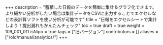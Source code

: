 +++
description = "蓄積した日報のデータを簡単に集計＆グラフ化できます。より細かい分析がしたい場合は集計データをCSVに出力することでエクセルなどの表計算ソフトを使い分析が可能です"
title = "日報をエクセルシートで集計しよう！提出漏れもかんたんチェック"
toc = true
draft = true
weight = 109_001_011
isNipo = true
tags = ["旧バージョン"]
contributors = []
aliases = ["/old/manual/analytics/"]
+++

<!--
{{<btnCenter "/docs/manual/analytics/_about/" "この機能は後続のNipoPlusでもサポートされています">}}

## たくさんの報告書を1枚のエクセルシートで集計する

例えば10名から毎日、日報が提出されると**1か月で200通**を超えてしまいます。報告がルーチン化すると、「読み流す」だけのたんなる流れ作業になっていませんか？  
報告書は、現場の生きた声です。ぜひとも有効に活用したいものです。  
日報の中でも、集計が可能な項目があります。例えば次のような日報を想定してみましょう。

{{<imgproc report-sample.png "集計対象となる日報の例。文字は集計できないが数値は集計できる" />}}

テキスト入力や数値入力などが混在した日報です。赤い文字で書かれた項目はすべてNipoの集計機能を使って**簡単に集計**できます。

{{<alice pos="left" icon="default">}}
チェックボックスはNipoの集計には対応していませんが、CSV出力したあと、エクセル上から簡単に集計できますよ
{{</alice>}}

## Nipoの集計機能を使って日報を手軽に集計してみましょう

集計ならそろばん10段のNipoにお任せ下さい。「願いましては〜」おっと、冗談です。  
でもフラッシュ暗算より高速で正確な集計ができます。
集計するには、集計タブをクリックし、集計の条件を入力します。出状況をひと目で把握できます

{{<imgproc totaling-start.png "日報を集計する設定画面" />}}

<dl class="basic">
  <dt>集計テンプレート</dt>
  <dd>複数の日報テンプレートがある場合はここから集計するテンプレートを1つだけ選んでください。同時に異なるテンプレートを集計することはできません</dd>
  <dt>削除済みテンプレートを含む</dt>
  <dd>集計テンプレートの一覧には削除済みテンプレートは含まれません。削除したテンプレートで集計したい場合はチェックを入れてください</dd>
  <dt>集計の対象</dt>
  <dd>受信日報・送信日報から選びます。送信日報とはつまり自分の書いた日報の集計となり、自分の成績を集計すると同意義です</dd>
  <dt>集計期間</dt>
  <dd>日報を集計する期間を選択します。無料プランの場合、集計期間を変更することはできません</dd>
  <dt>集計開始</dt>
  <dd>指定した条件で日報の集計が行われます</dd>
  <dt>集計の対象日報状態</dt>
  <dd>すべて・承認済み・棄却済み・審査前から選んで集計できます。初期値は「すべて」です</dd>
</dl>

さて、これで集計が完了しました。集計の結果は画面が縦にながいため、いくつかのセッションに分けて詳しくみていきます

### 集計結果をCSVでダウンロードする

集計した日報のデータをそのままCSVにダウンロードすることができます。CSVの出力は集計対象外となる[本文](/old/parts/textarea/)などの文字データも出力されます。

{{<imgproc csv-export-option.png "集計した日報をCSVにダウンロードする" />}}

<dl class="basic">
  <dt>日報のコメントも含めてCSV出力する</dt>
  <dd>日報にコメントがある場合、そのコメントをCSVに含めて出力します</dd>
  <dt>選択肢(複数回答)の列を展開して出力する</dt>
  <dd>
    選択肢ごとに１列を消費して出力したい場合にチェックを入れてください。
  </dd>
  <dt>選択肢(単回答)の列を展開して出力する</dt>
  <dd>
    複数回答とほぼ同じです。
  </dd>
  <dt>レートの列を展開して出力する</dt>
  <dd>
    レートの数ごとに1列を消費して出力したい場合にチェックを入れてください。
  </dd>
  <dt>チェックボックスの列を展開して出力する</dt>
  <dd>
    チェックボックスのONとOFFをそれぞれ別の列に展開して出力したい場合にチェックを入れてください。
  </dd>
  <dt>範囲の列を展開して出力する</dt>
  <dd>
    範囲入力のデータを最小値と最大値の列に分けてCSV出力したい場合にチェックを入れてください。
  </dd>
</dl>

### 集計四太郎で項目ごとのランキングを見る

集計四太郎では、[数値パーツ](/old/parts/math/)に限りますが、各項目毎にランキングを表示します。手軽にランキングを表示したいときにご利用ください。

{{<imgproc matrix.png "集計四太郎による集計結果" />}}

### 提出簿と個別ダウンロード

{{<imgproc sum5.png "集計データをもとに生成される提出簿" />}}

集計に設定した条件をもとに提出簿が自動で作成されます。提出漏れの確認に使えるほか、スタッフ名や日付がボタンになっており、これらのボタンをクリックすることで該当の日報だけを個別にダウンロードできます。  
左側にあるチェックボックスにチェックを入れて**チェックしたスタッフの日報をDL**ボタンを押すと、チェックされたスタッフの日報だけを含んだCSVファイルがダウンロードされます。

### スタッフ１名のデータ推移詳細分析

選択した期間における１名のスタッフのデータを細かく表で確認できます。

{{<imgproc line-chart.png "1名のスタッフを対象に、データの推移をグラフ＆テーブルで詳細に表示します" />}}

{{<alice pos="left" icon="default">}}
X軸の日付がよく見るとボタンになっています。クリックすると集計対象となった日報をその場で確認できます
{{</alice>}}

詳細推移分析では、数値だけでなく文字系の項目（例えば[選択肢](/old/parts/select/)などが該当します）も集計として表示されます。
テーブルはX軸に日付、Y軸に日報の項目がセットされます。この詳細データはそのままCSVに出力することもできます。このとき、文字系の項目は行が展開されてダウンロードされます。

{{<imgproc csv-excel.png "詳細データをCSV出力し、エクセルで開いた画面" />}}

### 集計期間のスタッフごとの累計を分析

指定した集計期間の合計値を一覧で表示できます。

{{<imgproc bar-chart.png "集計期間の合計をスタッフごとに棒グラフで表示" />}}

こちらは前述の推移とは違い、**期間の合計**です。X軸にスタッフ名、Y軸に各項目が表示されます。X軸のスタッフ名はボタンになっており、クリックすると**集計前の日報を個別に確認**できます。
累計のデータはそのままCSVにダウンロードすることもできます。

{{<imgproc csv-excel2.png "累計データをそのままCSVに出力し、エクセルで開いた画面" />}}

## 複数のCSVファイルを1つに統合する「CSVSC」のご紹介

{{<imgproc multi-csv-file.png "複数のCSVファイル" />}}

CSVはそのままエクセルで開くことができ、集計や並べ替えなど便利に利用できますが、複数のCSVを1つのエクセルシートにまとめる機能はありません。  
ということでNipo公式のCSV結合システムを無償で公開しております。詳しくはCSVSCの紹介に譲りますが、一言で言うと
**複数のCSVファイルをドラッグ操作で1個のCSVに変換するWebシステム**です。

## カレンダーから集計する機能

このページでは集計ページを使って日報を集計する方法について解説しましたが、カレンダーから簡易的な集計をすることもできます。
月間カレンダー上で日報のデータを集計する例

{{<imgproc calendar-totaling.png "月間カレンダー上に集計データを表示する" />}}

スタッフ毎カレンダーで集計を表示した例

{{<imgproc agenda-totaling.png "スタッフ毎カレンダー上に集計データを表示する" />}}

カレンダーの使い方については、[カレンダーのページ](/old/manual/calendar/)をご覧ください

## CSVファイルが文字化けする場合の対策

Nipoのデータはすべて**UTF-8**で保存されますが、古いエクセル（Excel 2007やそれ以前のバージョン)でCSVファイルを開くと、文字コードをSHIFT-JISとして認識して開いてしまうことがあります。
文字コードが異なると当然ですが**文字化け**が発生し、データを読むことができません。この場合はCSVファイルを開くとき、文字コードをUtf-8と指定して開くことで回避してください。

{{<imgproc old-excel.png "Excel2007の画面" />}}
{{<imgproc csv-import.png "Excel2007の画面" />}}
{{<imgproc comma-separate.png "Excel2007の画面" />}}

-->